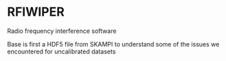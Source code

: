 # RFIWIPER
Radio frequency interference software

Base is first a HDF5 file from SKAMPI to understand some of the issues we encountered for uncalibrated datasets
